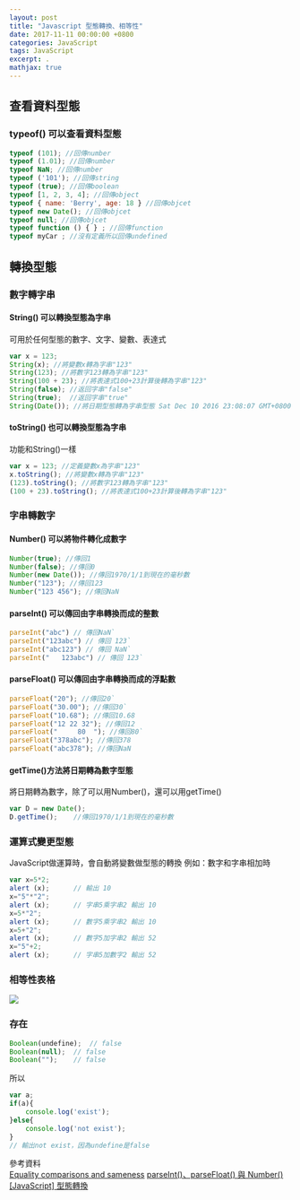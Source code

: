 ```yaml
---
layout: post
title: "Javascript 型態轉換、相等性"
date: 2017-11-11 00:00:00 +0800
categories: JavaScript
tags: JavaScript
excerpt: .
mathjax: true
---
```


## 查看資料型態
### typeof() 可以查看資料型態
```js
typeof (101); //回傳number
typeof (1.01); //回傳number
typeof NaN; //回傳number
typeof ('101'); //回傳string
typeof (true); //回傳boolean
typeof [1, 2, 3, 4]; //回傳object
typeof { name: 'Berry', age: 18 } //回傳objcet
typeof new Date(); //回傳objcet
typeof null; //回傳objcet
typeof function () { } ; //回傳function
typeof myCar ; //沒有定義所以回傳undefined
```

## 轉換型態

### 數字轉字串
#### String() 可以轉換型態為字串
可用於任何型態的數字、文字、變數、表達式
```js
var x = 123;
String(x); //將變數x轉為字串"123"
String(123); //將數字123轉為字串"123"
String(100 + 23); //將表達式100+23計算後轉為字串"123"
String(false); //返回字串"false"
String(true);  //返回字串"true"
String(Date()); //將日期型態轉為字串型態 Sat Dec 10 2016 23:08:07 GMT+0800(台北標準時間)
```

#### toString() 也可以轉換型態為字串
功能和String()一樣
```js
var x = 123; //定義變數x為字串"123"
x.toString(); //將變數x轉為字串"123"
(123).toString(); //將數字123轉為字串"123"
(100 + 23).toString(); //將表達式100+23計算後轉為字串"123"
```

### 字串轉數字
#### Number() 可以將物件轉化成數字 
```js
Number(true); //傳回1
Number(false); //傳回0
Number(new Date()); //傳回1970/1/1到現在的毫秒數
Number("123"); //傳回123
Number("123 456"); //傳回NaN
```

#### parseInt() 可以傳回由字串轉換而成的整數
```js
parseInt("abc") // 傳回NaN`
parseInt("123abc") // 傳回 123`
parseInt("abc123") // 傳回 NaN`
parseInt("   123abc") // 傳回 123`
```

#### parseFloat() 可以傳回由字串轉換而成的浮點數
```js
parseFloat("20"); //傳回20`
parseFloat("30.00"); //傳回30`
parseFloat("10.68"); //傳回10.68
parseFloat("12 22 32"); //傳回12
parseFloat("     80  "); //傳回80`
parseFloat("378abc"); //傳回378
parseFloat("abc378"); //傳回NaN
```

#### getTime()方法將日期轉為數字型態
將日期轉為數字，除了可以用Number()，還可以用getTime()
```js
var D = new Date();
D.getTime();	//傳回1970/1/1到現在的毫秒數
```

### 運算式變更型態
JavaScript做運算時，會自動將變數做型態的轉換
例如：數字和字串相加時
```js
var x=5*2;
alert (x);      // 輸出 10
x="5"*"2";
alert (x);      // 字串5乘字串2 輸出 10
x=5*"2";
alert (x);      // 數字5乘字串2 輸出 10
x=5+"2";
alert (x);      // 數字5加字串2 輸出 52
x="5"+2;
alert (x);      // 字串5加數字2 輸出 52
```


### 相等性表格

![](https://i.imgur.com/eDm2Y4l.png)


### 存在
```js
Boolean(undefine);	// false
Boolean(null);	// false
Boolean("");	// false
```

所以
```js
var a;
if(a){
	console.log('exist');
}else{
	console.log('not exist');	
}
// 輸出not exist，因為undefine是false
```


參考資料<br>
[Equality comparisons and sameness](https://developer.mozilla.org/en-US/docs/Web/JavaScript/Equality_comparisons_and_sameness)
[parseInt()、parseFloat() 與 Number()](http://www.victsao.com/blog/81-javascript/86-javascript-parse-number)
[[JavaScript] 型態轉換](https://dotblogs.com.tw/berrynote/2016/12/07/221015)